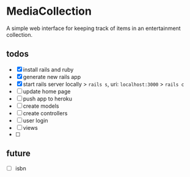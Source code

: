 MediaCollection
===============

A simple web interface for keeping track of items in an entertainment collection.


## todos
 - [x] install rails and ruby
 - [x] generate new rails app
 - [x] start rails server locally
       > `rails s`, uri: `localhost:3000`
       > `rails c`
 - [ ] update home page
 - [ ] push app to heroku
 - [ ] create models
 - [ ] create controllers
 - [ ] user login
 - [ ] views
 - [ ] 




 ## future 
 - [ ] isbn


